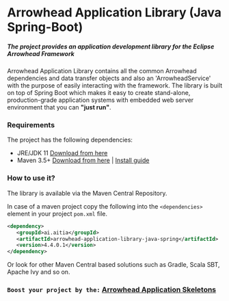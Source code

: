 # Arrowhead Application Library (Java Spring-Boot)
##### The project provides an application development library for the Eclipse Arrowhead Framework

Arrowhead Application Library contains all the common Arrowhead dependencies and data transfer objects and also an 'ArrowheadService' with the purpose of easily interacting with the framework. The library is built on top of Spring Boot which makes it easy to create stand-alone, production-grade application systems with embedded web server environment that you can **"just run"**.

### Requirements

The project has the following dependencies:
* JRE/JDK 11 [Download from here](https://www.oracle.com/technetwork/java/javase/downloads/jdk11-downloads-5066655.html)
* Maven 3.5+ [Download from here](http://maven.apache.org/download.cgi) | [Install guide](https://www.baeldung.com/install-maven-on-windows-linux-mac)

### How to use it?

The library is available via the Maven Central Repository.

In case of a maven project copy the following into the `<dependencies>` element in your project `pom.xml` file.

```xml
<dependency>
   <groupId>ai.aitia</groupId>
   <artifactId>arrowhead-application-library-java-spring</artifactId>
   <version>4.4.0.1</version>
</dependency>
```
Or look for other Maven Central based solutions such as Gradle, Scala SBT, Apache Ivy and so on. 

### `Boost your project by the:` [Arrowhead Application Skeletons](https://github.com/arrowhead-f/application-skeleton-java-spring)
